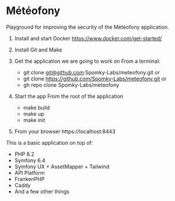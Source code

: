 # Météofony

Playground for improving the security of the Météofony application.
1) Install and start Docker
    https://www.docker.com/get-started/

2) Install Git and Make

3) Get the application we are going to work on
   From a terminal:
    - git clone git@github.com:Spomky-Labs/meteofony.git
    or
    - git clone https://github.com/Spomky-Labs/meteofony.git
    or
    - gh repo clone Spomky-Labs/meteofony

4) Start the app
   From the root of the application
    - make build
    - make up
    - make init

5) From your browser
    https://localhost:8443

This is a basic application on top of:

* PHP 8.2
* Symfony 6.4
* Symfony UX + AssetMapper + Tailwind
* API Platform
* FrankenPHP
* Caddy
* And a few other things
